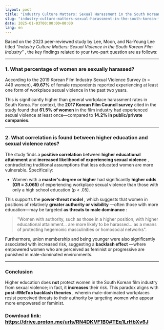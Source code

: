 ```yaml
---
layout: post
title: "Industry Culture Matters: Sexual Harassment in the South Korean Film Industry"
slug: "industry-culture-matters-sexual-harassment-in-the-south-korean-film-industry-new"
date: 2025-01-03T00:00:00+00:00
lang: en
---
```


Based on the 2023 peer-reviewed study by Lee, Moon, and Na-Young Lee titled _"Industry Culture Matters: Sexual Violence in the South Korean Film Industry"_ , the key findings related to your two-part question are as follows:

* * *

### **1\. What percentage of women are sexually harassed?**

According to the 2019 Korean Film Industry Sexual Violence Survey (n = 449 women), **49.67%** of female respondents reported experiencing at least one form of workplace sexual violence in the past two years.

This is significantly higher than general workplace harassment rates in South Korea. For context, the **2017 Korean Film Council survey** cited in the study found that **61.5% of women** in the film industry had experienced sexual violence at least once—compared to **14.2% in public/private companies**.

* * *

### **2\. What correlation is found between higher education and sexual violence rates?**

The study finds a **positive correlation** between **higher educational attainment** and **increased likelihood of experiencing sexual violence** , contradicting traditional assumptions that less educated women are more vulnerable. Specifically:

  * Women with a **master's degree or higher** had significantly **higher odds (OR = 3.065)** of experiencing workplace sexual violence than those with only a high school education (p < .05).



This supports the **power-threat model** , which suggests that women in positions of relatively **greater authority or visibility** —often those with more education—may be targeted **as threats to male dominance** :

> "Women with authority, such as those in a higher position, with higher educational attainment... are more likely to be harassed... as a means of protecting hegemonic masculinities or homosocial networks".

Furthermore, union membership and being younger were also significantly associated with increased risk, suggesting a **backlash effect** —where empowered women who are perceived as feminist or progressive are punished in male-dominated environments.

* * *

### **Conclusion**

Higher education does **not** protect women in the South Korean film industry from sexual violence; in fact, it **increases** their risk. This paradox aligns with **post-#MeToo backlash theories** , wherein male-dominated workplaces resist perceived threats to their authority by targeting women who appear more empowered or feminist.

### Download link: <https://drive.proton.me/urls/RN4DKVF1B0#TEq1LrHbXv6J>


